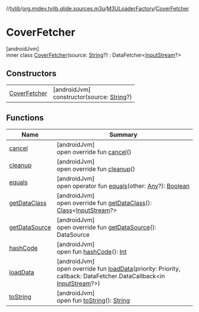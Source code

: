 //[tvlib](../../../../index.md)/[org.mjdev.tvlib.glide.sources.m3u](../../index.md)/[M3ULoaderFactory](../index.md)/[CoverFetcher](index.md)

# CoverFetcher

[androidJvm]\
inner class [CoverFetcher](index.md)(source: [String](https://kotlinlang.org/api/latest/jvm/stdlib/kotlin/-string/index.html)?) : DataFetcher&lt;[InputStream](https://developer.android.com/reference/kotlin/java/io/InputStream.html)?&gt;

## Constructors

| | |
|---|---|
| [CoverFetcher](-cover-fetcher.md) | [androidJvm]<br>constructor(source: [String](https://kotlinlang.org/api/latest/jvm/stdlib/kotlin/-string/index.html)?) |

## Functions

| Name | Summary |
|---|---|
| [cancel](cancel.md) | [androidJvm]<br>open override fun [cancel](cancel.md)() |
| [cleanup](cleanup.md) | [androidJvm]<br>open override fun [cleanup](cleanup.md)() |
| [equals](../../../org.mjdev.tvlib.webscrapper.select/-element-not-found-exception/index.md#585090901%2FFunctions%2F-1596939238) | [androidJvm]<br>open operator fun [equals](../../../org.mjdev.tvlib.webscrapper.select/-element-not-found-exception/index.md#585090901%2FFunctions%2F-1596939238)(other: [Any](https://kotlinlang.org/api/latest/jvm/stdlib/kotlin/-any/index.html)?): [Boolean](https://kotlinlang.org/api/latest/jvm/stdlib/kotlin/-boolean/index.html) |
| [getDataClass](get-data-class.md) | [androidJvm]<br>open override fun [getDataClass](get-data-class.md)(): [Class](https://developer.android.com/reference/kotlin/java/lang/Class.html)&lt;[InputStream](https://developer.android.com/reference/kotlin/java/io/InputStream.html)?&gt; |
| [getDataSource](get-data-source.md) | [androidJvm]<br>open override fun [getDataSource](get-data-source.md)(): DataSource |
| [hashCode](../../../org.mjdev.tvlib.webscrapper.select/-element-not-found-exception/index.md#1794629105%2FFunctions%2F-1596939238) | [androidJvm]<br>open fun [hashCode](../../../org.mjdev.tvlib.webscrapper.select/-element-not-found-exception/index.md#1794629105%2FFunctions%2F-1596939238)(): [Int](https://kotlinlang.org/api/latest/jvm/stdlib/kotlin/-int/index.html) |
| [loadData](load-data.md) | [androidJvm]<br>open override fun [loadData](load-data.md)(priority: Priority, callback: DataFetcher.DataCallback&lt;in [InputStream](https://developer.android.com/reference/kotlin/java/io/InputStream.html)?&gt;) |
| [toString](../../../org.mjdev.tvlib.webscrapper.select/-element-not-found-exception/index.md#1616463040%2FFunctions%2F-1596939238) | [androidJvm]<br>open fun [toString](../../../org.mjdev.tvlib.webscrapper.select/-element-not-found-exception/index.md#1616463040%2FFunctions%2F-1596939238)(): [String](https://kotlinlang.org/api/latest/jvm/stdlib/kotlin/-string/index.html) |
